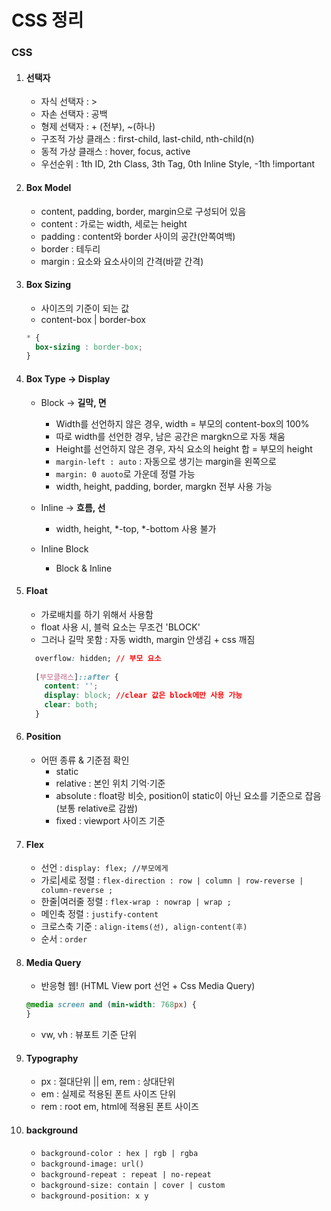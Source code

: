 # CSS 정리

### CSS

1. #### 선택자
    - 자식 선택자 : >
    - 자손 선택자 : 공백
    - 형제 선택자 : + (전부), ~(하나)
    - 구조적 가상 클래스 : first-child, last-child, nth-child(n)
    - 동적 가상 클래스 : hover, focus, active
    - 우선순위 : 1th ID, 2th Class, 3th Tag, 0th Inline Style, -1th !important
    
2. #### Box Model
    - content, padding, border, margin으로 구성되어 있음
    - content : 가로는 width, 세로는 height
    - padding : content와 border 사이의 공간(안쪽여백)
    - border : 테두리
    - margin : 요소와 요소사이의 간격(바깥 간격)
    
3. #### Box Sizing
    - 사이즈의 기준이 되는 값
    - content-box | border-box
    
    ```css
    * {
      box-sizing : border-box;
    }
    ```
 
4. #### Box Type -> Display
    - Block -> **길막, 면**
        - Width를 선언하지 않은 경우, width = 부모의 content-box의 100%
        - 따로 width를 선언한 경우, 남은 공간은 margkn으로 자동 채움
        - Height를 선언하지 않은 경우, 자식 요소의 height 합 = 부모의 height
        - `margin-left : auto` : 자동으로 생기는 margin을 왼쪽으로
        - `margin: 0 auoto`로 가운데 정렬 가능
        - width, height, padding, border, margkn 전부 사용 가능
        
    - Inline -> **흐름, 선**
        - width, height, *-top, *-bottom 사용 불가
        
    - Inline Block
        - Block & Inline
        
5. #### Float
    - 가로배치를 하기 위해서 사용함
    - float 사용 시, 블럭 요소는 무조건 'BLOCK' 
    - 그러나 길막 못함 : 자동 width, margin 안생김 + css 깨짐
    ```css
      overflow: hidden; // 부모 요소
      
      [부모클래스]::after {
        content: '';
        display: block; //clear 값은 block에만 사용 가능
        clear: both;
      }
    ```
   
6. #### Position
    - 어떤 종류 & 기준점 확인
        - static 
        - relative : 본인 위치 기억·기준
        - absolute : float랑 비슷, position이 static이 아닌 요소를 기준으로 잡음 (보통 relative로 감쌈)
        - fixed : viewport 사이즈 기준
        
7. #### Flex
    - 선언 : `display: flex; //부모에게 `
    - 가로|세로 정렬 : `flex-direction : row | column | row-reverse | column-reverse ;`
    - 한줄|여러줄 정렬 : `flex-wrap : nowrap | wrap ;`
    - 메인축 정렬 : `justify-content`
    - 크로스축 기준 : `align-items(선), align-content(후)`
    - 순서 : `order`
    
8. #### Media Query
    - 반응형 웹! (HTML View port 선언 + Css Media Query)
    ```css
    @media screen and (min-width: 768px) {
    }
    ```
    - vw, vh : 뷰포트 기준 단위
    
9. #### Typography
    - px : 절대단위 || em, rem : 상대단위
    - em : 실제로 적용된 폰트 사이즈 단위
    - rem : root em, html에 적용된 폰트 사이즈 
    
10. #### background
    - `background-color : hex | rgb | rgba `
    - `background-image: url() `
    - `background-repeat : repeat | no-repeat `
    - `background-size: contain | cover | custom `
    - `background-position: x y `
    
